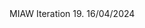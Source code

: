 <html>
	MIAW Iteration 19. 16/04/2024
	<body>
		<script type='text/javascript'>
			function initEmbeddedMessaging() {
				try {
					embeddedservice_bootstrap.settings.language = 'en_US'; // For example, enter 'en' or 'en-US'
					embeddedservice_bootstrap.init(
						'00DUB00000069dJ',
						'MIAW_EsmondDev4',
						'https://bordgaisenergyeandu--esmonddev.sandbox.my.site.com/ESWMIAWEsmondDev41703172693512',
						{
							scrt2URL: 'https://bordgaisenergyeandu--esmonddev.sandbox.my.salesforce-scrt.com'
						}
					);
				} catch (err) {
					console.error('Error loading Embedded Messaging: ', err);
				}
			};
		</script>
		<script type='text/javascript' src='https://bordgaisenergyeandu--esmonddev.sandbox.my.site.com/ESWMIAWEsmondDev41703172693512/assets/js/bootstrap.min.js' onload='initEmbeddedMessaging()'></script>
 	 </body>
</html>
